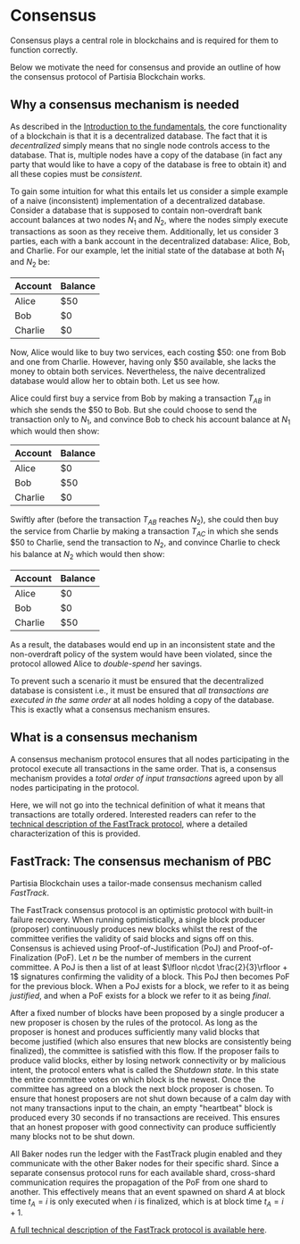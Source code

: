 # Consensus

Consensus plays a central role in blockchains and is required for them to function correctly.

Below we motivate the need for consensus and provide an outline of how the consensus protocol of Partisia Blockchain
works.

## Why a consensus mechanism is needed

As described in the [Introduction to the fundamentals](./introduction-to-the-fundamentals.md#what-is-a-blockchain), the
core functionality of a blockchain is that it is a decentralized database. The fact that it is *decentralized* simply
means that no single node controls access to the database. That is, multiple nodes have a copy of the database (in fact
any party that would like to have a copy of the database is free to obtain it) and all these copies must be
*consistent*.

To gain some intuition for what this entails let us consider a simple example of a naive (inconsistent) implementation
of a decentralized database. Consider a database that is supposed to contain non-overdraft bank account balances at two
nodes $N_1$ and $N_2$, where the nodes simply execute transactions as soon as they receive them. Additionally, let us
consider 3 parties, each with a bank account in the decentralized database: Alice, Bob, and Charlie. For our example,
let the initial state of the database at both $N_1$ and $N_2$ be:

| Account | Balance |
|---------|---------|
| Alice   | \$50    |
| Bob     | \$0     |
| Charlie | \$0     |

Now, Alice would like to buy two services, each costing \$50: one from Bob and one from Charlie. However, having only
\$50 available, she lacks the money to obtain both services. Nevertheless, the naive decentralized database would allow
her to obtain both. Let us see how.

Alice could first buy a service from Bob by making a transaction $T_{AB}$ in which she sends the \$50 to Bob. But she
could choose to send the transaction only to $N_1$, and convince Bob to check his account balance at $N_1$ which would
then show:

| Account | Balance |
|---------|---------|
| Alice   | \$0     |
| Bob     | \$50    |
| Charlie | \$0     |

Swiftly after (before the transaction $T_{AB}$ reaches $N_{2}$), she could then buy the service from Charlie by making a
transaction $T_{AC}$ in which she sends \$50 to Charlie, send the transaction to $N_2$, and convince Charlie to check
his balance at $N_2$ which would then show:

| Account | Balance |
|---------|---------|
| Alice   | \$0     |
| Bob     | \$0     |
| Charlie | \$50    |

As a result, the databases would end up in an inconsistent state and the non-overdraft policy of the system would have
been violated, since the protocol allowed Alice to *double-spend* her savings.

To prevent such a scenario it must be ensured that the decentralized database is consistent i.e., it must be ensured
that *all transactions are executed in the same order* at all nodes holding a copy of the database. This is exactly what
a consensus mechanism ensures.

## What is a consensus mechanism

A consensus mechanism protocol ensures that all nodes participating in the protocol execute all transactions in the same
order. That is, a consensus mechanism provides a *total order of input transactions* agreed upon by all nodes
participating in the protocol.

Here, we will not go into the technical definition of what it means that transactions are totally ordered. Interested
readers can refer to
the [technical description of the FastTrack protocol](https://drive.google.com/file/d/1nxAMs95F3Y6LhibOjHiDVRgAN2Z51iLn/view),
where a detailed characterization of this is provided.

## FastTrack: The consensus mechanism of PBC

Partisia Blockchain uses a tailor-made consensus mechanism called *FastTrack*.

The FastTrack consensus protocol is an optimistic protocol with built-in failure recovery. When running optimistically,
a single block producer (proposer) continuously produces new blocks whilst the rest of the committee verifies the
validity of said blocks and signs off on this.
Consensus is achieved using Proof-of-Justification (PoJ) and Proof-of-Finalization (PoF). Let $n$ be the number of
members in the current committee. A PoJ is then a list of at least $\lfloor n\cdot \frac{2}{3}\rfloor + 1$ signatures
confirming the validity of a
block. This PoJ then becomes PoF for the previous block. When a PoJ exists for a block, we refer to it as being
*justified*, and when a PoF exists for a block we refer to it as being *final*.

After a fixed number of blocks have been proposed by a single producer a new proposer is chosen by the rules of the
protocol. As long as the proposer is honest and produces sufficiently many valid blocks that become justified (which
also ensures that new blocks are consistently being finalized), the committee is satisfied with this flow.
If the proposer fails to produce valid blocks, either by losing network connectivity or by malicious intent, the
protocol enters what is called the *Shutdown state*. In this state the entire committee votes on which block is the
newest. Once the committee has agreed on a block the next block proposer is chosen. To ensure that honest proposers are
not shut down because of a calm day with not many transactions input to the chain, an empty "heartbeat" block is
produced every 30 seconds if no transactions are received. This ensures that an honest proposer with good connectivity
can produce sufficiently many blocks not to be shut down.

All Baker nodes run the ledger with the FastTrack plugin enabled and they communicate with the other Baker nodes for
their specific shard. Since a separate consensus protocol runs for each available shard, cross-shard communication
requires the propagation of the PoF from one shard to another. This effectively means that an event spawned on shard $A$
at block time $t_A = i$ is only executed when $i$ is finalized, which is at block time $t_A = i + 1$.

[A full technical description of the FastTrack protocol is available here](https://drive.google.com/file/d/1nxAMs95F3Y6LhibOjHiDVRgAN2Z51iLn/view).
